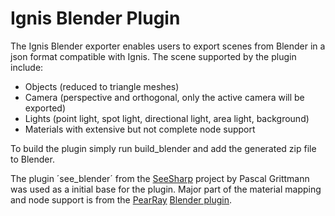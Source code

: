 # Ignis Blender Plugin

The Ignis Blender exporter enables users to export scenes from Blender in a json format compatible with Ignis.
The scene supported by the plugin include: 
 - Objects (reduced to triangle meshes)
 - Camera (perspective and orthogonal, only the active camera will be exported)
 - Lights (point light, spot light, directional light, area light, background)
 - Materials with extensive but not complete node support

To build the plugin simply run build_blender and add the generated zip file to Blender.

The plugin ´see_blender´ from the [SeeSharp](https://github.com/pgrit/SeeSharp) project by Pascal Grittmann was used as a initial base for the plugin.
Major part of the material mapping and node support is from the [PearRay](https://github.com/PearCoding/PearRay) [Blender plugin](https://github.com/PearCoding/PearRay-Blender).